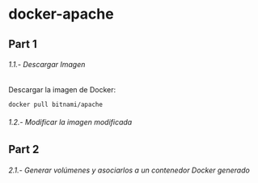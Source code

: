 # docker-apache
## Part 1
###### 1.1.- Descargar Imagen
Descargar la imagen de Docker:
```
docker pull bitnami/apache
```

###### 1.2.- Modificar la imagen modificada
## Part 2
###### 2.1.- Generar volúmenes y asociarlos a un contenedor Docker generado
